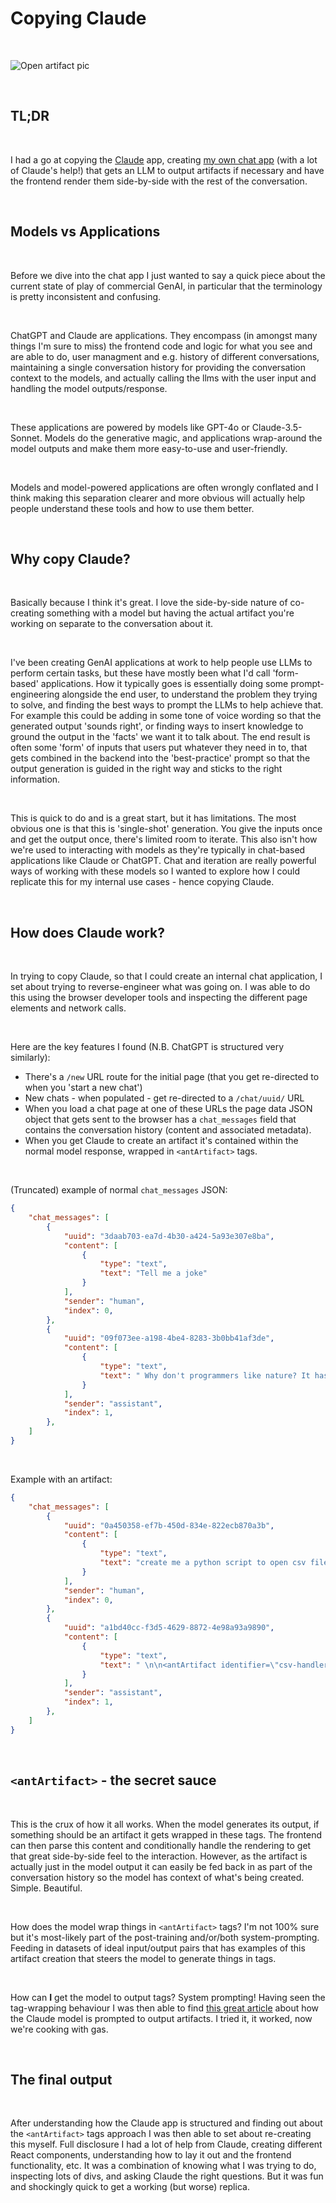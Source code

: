# Copying Claude

<br>

![Open artifact pic](./pics/open_artifact.png) 

<br>

## TL;DR

<br>

I had a go at copying the [Claude][claude-link] app, creating [my own chat app][llm-chat-app-link] (with a lot of Claude's help!) that gets an LLM to output artifacts if necessary and have the frontend render them side-by-side with the rest of the conversation.

<br>

## Models vs Applications

<br>

Before we dive into the chat app I just wanted to say a quick piece about the current state of play of commercial GenAI, in particular that the terminology is pretty inconsistent and confusing.

<br>

ChatGPT and Claude are applications. They encompass (in amongst many things I'm sure to miss) the frontend code and logic for what you see and are able to do, user managment and e.g. history of different conversations, maintaining a single conversation history for providing the conversation context to the models, and actually calling the llms with the user input and handling the model outputs/response.

<br>

These applications are powered by models like GPT-4o or Claude-3.5-Sonnet. Models do the generative magic, and applications wrap-around the model outputs and make them more easy-to-use and user-friendly. 

<br>

Models and model-powered applications are often wrongly conflated and I think making this separation clearer and more obvious will actually help people understand these tools and how to use them better.

<br>

## Why copy Claude?

<br>

Basically because I think it's great. I love the side-by-side nature of co-creating something with a model but having the actual artifact you're working on separate to the conversation about it.

<br>

I've been creating GenAI applications at work to help people use LLMs to perform certain tasks, but these have mostly been what I'd call 'form-based' applications. How it typically goes is essentially doing some prompt-engineering alongside the end user, to understand the problem they trying to solve, and finding the best ways to prompt the LLMs to help achieve that. For example this could be adding in some tone of voice wording so that the generated output 'sounds right', or finding ways to insert knowledge to ground the output in the 'facts' we want it to talk about. The end result is often some 'form' of inputs that users put whatever they need in to, that gets combined in the backend into the 'best-practice' prompt so that the output generation is guided in the right way and sticks to the right information. 

<br>

This is quick to do and is a great start, but it has limitations. The most obvious one is that this is 'single-shot' generation. You give the inputs once and get the output once, there's limited room to iterate. This also isn't how we're used to interacting with models as they're typically in chat-based applications like Claude or ChatGPT. Chat and iteration are really powerful ways of working with these models so I wanted to explore how I could replicate this for my internal use cases - hence copying Claude.

<br>

## How does Claude work?

<br>

In trying to copy Claude, so that I could create an internal chat application, I set about trying to reverse-engineer what was going on. I was able to do this using the browser developer tools and inspecting the different page elements and network calls.

<br>

Here are the key features I found (N.B. ChatGPT is structured very similarly):
- There's a `/new` URL route for the initial page (that you get re-directed to when you 'start a new chat')
- New chats - when populated - get re-directed to a `/chat/uuid/` URL
- When you load a chat page at one of these URLs the page data JSON object that gets sent to the browser has a `chat_messages` field that contains the conversation history (content and associated metadata).
- When you get Claude to create an artifact it's contained within the normal model response, wrapped in `<antArtifact>` tags.

<br>

(Truncated) example of normal `chat_messages` JSON:

```json
{
    "chat_messages": [
        {
            "uuid": "3daab703-ea7d-4b30-a424-5a93e307e8ba",
            "content": [
                {
                    "type": "text",
                    "text": "Tell me a joke"
                }
            ],
            "sender": "human",
            "index": 0,
        },
        {
            "uuid": "09f073ee-a198-4be4-8283-3b0bb41af3de",
            "content": [
                {
                    "type": "text",
                    "text": " Why don't programmers like nature? It has too many bugs!"
                }
            ],
            "sender": "assistant",
            "index": 1,
        },
    ]
}
```

<br>

Example with an artifact:

```json
{
    "chat_messages": [
        {
            "uuid": "0a450358-ef7b-450d-834e-822ecb870a3b",
            "content": [
                {
                    "type": "text",
                    "text": "create me a python script to open csv files"
                }
            ],
            "sender": "human",
            "index": 0,
        },
        {
            "uuid": "a1bd40cc-f3d5-4629-8872-4e98a93a9890",
            "content": [
                {
                    "type": "text",
                    "text": " \n\n<antArtifact identifier=\"csv-handler\" type=\"application/vnd.ant.code\" language=\"python\" title=\"CSV File Handler\">\nimport csv\nimport pandas as pd\nfrom typing import List, Dict, Union\nimport os\n\nclass CSVHandler:\n    def __init__(self, filepath: str):\n        \"\"\"\n        Initialize the CSV handler with a file path.\n        \n        Args:\n            filepath (str): Path to the CSV file\n        \"\"\"\n        self.filepath = filepath\n        \n    def read_with_csv(self) -> List[Dict]:\n        \"\"\"\n        Read CSV file using the csv module.\n        \n        Returns:\n            List[Dict]: List of dictionaries where each dictionary represents a row\n        \"\"\"\n        if not os.path.exists(self.filepath):\n            raise FileNotFoundError(f\"File {self.filepath} not found\")\n            \n        with open(self.filepath, 'r', newline='', encoding='utf-8') as file:\n            reader = csv.DictReader(file)\n            return list(reader)\n            \n    def read_with_pandas(self) -> pd.DataFrame:\n        \"\"\"\n        Read CSV file using pandas.\n        \n        Returns:\n            pd.DataFrame: DataFrame containing the CSV data\n        \"\"\"\n        return pd.read_csv(self.filepath)\n        \n    def write_csv(self, data: List[Dict], output_path: str) -> None:\n        \"\"\"\n        Write data to a CSV file.\n        \n        Args:\n            data (List[Dict]): List of dictionaries to write to CSV\n            output_path (str): Path where the CSV file will be saved\n        \"\"\"\n        if not data:\n            raise ValueError(\"No data provided to write\")\n            \n        fieldnames = data[0].keys()\n        \n        with open(output_path, 'w', newline='', encoding='utf-8') as file:\n            writer = csv.DictWriter(file, fieldnames=fieldnames)\n            writer.writeheader()\n            writer.writerows(data)\n            \n    def append_to_csv(self, data: List[Dict]) -> None:\n        \"\"\"\n        Append data to existing CSV file.\n        \n        Args:\n            data (List[Dict]): List of dictionaries to append to CSV\n        \"\"\"\n        if not data:\n            raise ValueError(\"No data provided to append\")\n            \n        fieldnames = data[0].keys()\n        \n        with open(self.filepath, 'a', newline='', encoding='utf-8') as file:\n            writer = csv.DictWriter(file, fieldnames=fieldnames)\n            writer.writerows(data)\n\n</antArtifact>\n\nHere's how you can use this CSV handler:\n\n```python\n# Example usage:\ncsv_handler = CSVHandler('data.csv')\n\n# Read CSV using standard csv module\ndata = csv_handler.read_with_csv()\n\n# Read CSV using pandas\ndf = csv_handler.read_with_pandas()\n\n# Write new data to CSV\nnew_data = [\n    {'name': 'John', 'age': 30},\n    {'name': 'Jane', 'age': 25}\n]\ncsv_handler.write_csv(new_data, 'output.csv')\n\n# Append data to existing CSV\ncsv_handler.append_to_csv(new_data)\n```\n\nThis script provides:\n1. Two methods for reading CSV files (using both the csv module and pandas)\n2. Methods to write new data to a CSV file\n3. Functionality to append data to an existing CSV file\n4. Error handling for common issues\n5. Type hints for better code readability\n\nWould you like me to add any specific functionality to this script?"
                }
            ],
            "sender": "assistant",
            "index": 1,
        },
    ]
}
```

<br>

## `<antArtifact>` - the secret sauce

<br>

This is the crux of how it all works. When the model generates its output, if something should be an artifact it gets wrapped in these tags. The frontend can then parse this content and conditionally handle the rendering to get that great side-by-side feel to the interaction. However, as the artifact is actually just in the model output it can easily be fed back in as part of the conversation history so the model has context of what's being created. Simple. Beautiful.

<br>

How does the model wrap things in `<antArtifact>` tags? I'm not 100% sure but it's most-likely part of the post-training and/or/both system-prompting. Feeding in datasets of ideal input/output pairs that has examples of this artifact creation that steers the model to generate things in tags.

<br>

How can **__I__** get the model to output tags? System prompting! Having seen the tag-wrapping behaviour I was then able to find [this great article][claude-reverse-eng-article] about how the Claude model is prompted to output artifacts. I tried it, it worked, now we're cooking with gas.

<br>

## The final output

<br>

After understanding how the Claude app is structured and finding out about the `<antArtifact>` tags approach I was then able to set about re-creating this myself. Full disclosure I had a lot of help from Claude, creating different React components, understanding how to lay it out and the frontend functionality, etc. It was a combination of knowing what I was trying to do, inspecting lots of divs, and asking Claude the right questions. But it was fun and shockingly quick to get a working (but worse) replica.

<!-- Links -->

[llm-chat-app-link]: https://github.com/domchao/llm-chat
[claude-link]: https://claude.ai
[claude-reverse-eng-article]: https://www.reidbarber.com/blog/reverse-engineering-claude-artifacts
